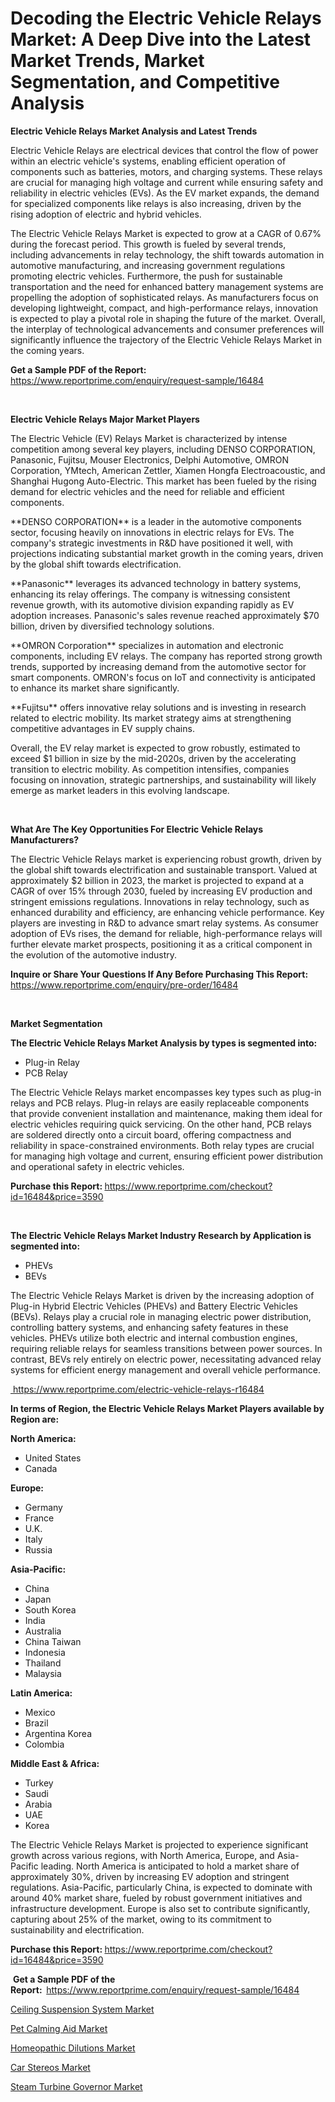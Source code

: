 <p><h1>Decoding the Electric Vehicle Relays Market: A Deep Dive into the Latest Market Trends, Market Segmentation, and Competitive Analysis</h1></p><p><strong>Electric Vehicle Relays Market Analysis and Latest Trends</strong></p>
<p><p>Electric Vehicle Relays are electrical devices that control the flow of power within an electric vehicle's systems, enabling efficient operation of components such as batteries, motors, and charging systems. These relays are crucial for managing high voltage and current while ensuring safety and reliability in electric vehicles (EVs). As the EV market expands, the demand for specialized components like relays is also increasing, driven by the rising adoption of electric and hybrid vehicles.</p><p>The Electric Vehicle Relays Market is expected to grow at a CAGR of 0.67% during the forecast period. This growth is fueled by several trends, including advancements in relay technology, the shift towards automation in automotive manufacturing, and increasing government regulations promoting electric vehicles. Furthermore, the push for sustainable transportation and the need for enhanced battery management systems are propelling the adoption of sophisticated relays. As manufacturers focus on developing lightweight, compact, and high-performance relays, innovation is expected to play a pivotal role in shaping the future of the market. Overall, the interplay of technological advancements and consumer preferences will significantly influence the trajectory of the Electric Vehicle Relays Market in the coming years.</p></p>
<p><strong>Get a Sample PDF of the Report:&nbsp;</strong> <a href="https://www.reportprime.com/enquiry/request-sample/16484?utm_campaign=1110&utm_medium=2&utm_source=Github&utm_content=ia&utm_term=24122024&utm_id=electric-vehicle-relays">https://www.reportprime.com/enquiry/request-sample/16484</a></p>
<p>&nbsp;</p>
<p><strong>Electric Vehicle Relays Major Market Players</strong></p>
<p><p>The Electric Vehicle (EV) Relays Market is characterized by intense competition among several key players, including DENSO CORPORATION, Panasonic, Fujitsu, Mouser Electronics, Delphi Automotive, OMRON Corporation, YMtech, American Zettler, Xiamen Hongfa Electroacoustic, and Shanghai Hugong Auto-Electric. This market has been fueled by the rising demand for electric vehicles and the need for reliable and efficient components.</p><p>**DENSO CORPORATION** is a leader in the automotive components sector, focusing heavily on innovations in electric relays for EVs. The company's strategic investments in R&D have positioned it well, with projections indicating substantial market growth in the coming years, driven by the global shift towards electrification.</p><p>**Panasonic** leverages its advanced technology in battery systems, enhancing its relay offerings. The company is witnessing consistent revenue growth, with its automotive division expanding rapidly as EV adoption increases. Panasonic's sales revenue reached approximately $70 billion, driven by diversified technology solutions.</p><p>**OMRON Corporation** specializes in automation and electronic components, including EV relays. The company has reported strong growth trends, supported by increasing demand from the automotive sector for smart components. OMRON's focus on IoT and connectivity is anticipated to enhance its market share significantly.</p><p>**Fujitsu** offers innovative relay solutions and is investing in research related to electric mobility. Its market strategy aims at strengthening competitive advantages in EV supply chains.</p><p>Overall, the EV relay market is expected to grow robustly, estimated to exceed $1 billion in size by the mid-2020s, driven by the accelerating transition to electric mobility. As competition intensifies, companies focusing on innovation, strategic partnerships, and sustainability will likely emerge as market leaders in this evolving landscape.</p></p>
<p>&nbsp;</p>
<p><strong>What Are The Key Opportunities For Electric Vehicle Relays Manufacturers?</strong></p>
<p><p>The Electric Vehicle Relays market is experiencing robust growth, driven by the global shift towards electrification and sustainable transport. Valued at approximately $2 billion in 2023, the market is projected to expand at a CAGR of over 15% through 2030, fueled by increasing EV production and stringent emissions regulations. Innovations in relay technology, such as enhanced durability and efficiency, are enhancing vehicle performance. Key players are investing in R&D to advance smart relay systems. As consumer adoption of EVs rises, the demand for reliable, high-performance relays will further elevate market prospects, positioning it as a critical component in the evolution of the automotive industry.</p></p>
<p><strong>Inquire or Share Your Questions If Any Before Purchasing This Report:</strong> <a href="https://www.reportprime.com/enquiry/pre-order/16484?utm_campaign=1110&utm_medium=2&utm_source=Github&utm_content=ia&utm_term=24122024&utm_id=electric-vehicle-relays">https://www.reportprime.com/enquiry/pre-order/16484</a></p>
<p>&nbsp;</p>
<p><strong>Market Segmentation</strong></p>
<p><strong>The Electric Vehicle Relays Market Analysis by types is segmented into:</strong></p>
<p><ul><li>Plug-in Relay</li><li>PCB Relay</li></ul></p>
<p><p>The Electric Vehicle Relays market encompasses key types such as plug-in relays and PCB relays. Plug-in relays are easily replaceable components that provide convenient installation and maintenance, making them ideal for electric vehicles requiring quick servicing. On the other hand, PCB relays are soldered directly onto a circuit board, offering compactness and reliability in space-constrained environments. Both relay types are crucial for managing high voltage and current, ensuring efficient power distribution and operational safety in electric vehicles.</p></p>
<p><strong>Purchase this Report:&nbsp;</strong><a href="https://www.reportprime.com/checkout?id=16484&price=3590&utm_campaign=1110&utm_medium=2&utm_source=Github&utm_content=ia&utm_term=24122024&utm_id=electric-vehicle-relays">https://www.reportprime.com/checkout?id=16484&price=3590</a></p>
<p>&nbsp;</p>
<p><strong>The Electric Vehicle Relays Market Industry Research by Application is segmented into:</strong></p>
<p><ul><li>PHEVs</li><li>BEVs</li></ul></p>
<p><p>The Electric Vehicle Relays Market is driven by the increasing adoption of Plug-in Hybrid Electric Vehicles (PHEVs) and Battery Electric Vehicles (BEVs). Relays play a crucial role in managing electric power distribution, controlling battery systems, and enhancing safety features in these vehicles. PHEVs utilize both electric and internal combustion engines, requiring reliable relays for seamless transitions between power sources. In contrast, BEVs rely entirely on electric power, necessitating advanced relay systems for efficient energy management and overall vehicle performance.</p></p>
<p><a href="https://www.reportprime.com/electric-vehicle-relays-r16484?utm_campaign=1110&utm_medium=2&utm_source=Github&utm_content=ia&utm_term=24122024&utm_id=electric-vehicle-relays">&nbsp;https://www.reportprime.com/electric-vehicle-relays-r16484</a></p>
<p><strong>In terms of Region, the Electric Vehicle Relays Market Players available by Region are:</strong></p>
<p>
    <p> <strong> North America: </strong>
        <ul>
            <li>United States</li>
            <li>Canada</li>
        </ul>
        </p> 
    <p> <strong> Europe: </strong>
        <ul>
            <li>Germany</li>
            <li>France</li>
            <li>U.K.</li>
            <li>Italy</li>
            <li>Russia</li>
        </ul>
        </p> 
    <p> <strong> Asia-Pacific: </strong>
        <ul>
            <li>China</li>
            <li>Japan</li>
            <li>South Korea</li>
            <li>India</li>
            <li>Australia</li>
            <li>China Taiwan</li>
            <li>Indonesia</li>
            <li>Thailand</li>
            <li>Malaysia</li>
        </ul>
        </p> 
    <p> <strong> Latin America: </strong>
        <ul>
            <li>Mexico</li>
            <li>Brazil</li>
            <li>Argentina Korea</li>
            <li>Colombia</li>
        </ul>
        </p> 
    <p> <strong> Middle East & Africa: </strong>
        <ul>
            <li>Turkey</li>
            <li>Saudi</li>
            <li>Arabia</li>
            <li>UAE</li>
            <li>Korea</li>
        </ul>
    </p>
    </p>
<p><p>The Electric Vehicle Relays Market is projected to experience significant growth across various regions, with North America, Europe, and Asia-Pacific leading. North America is anticipated to hold a market share of approximately 30%, driven by increasing EV adoption and stringent regulations. Asia-Pacific, particularly China, is expected to dominate with around 40% market share, fueled by robust government initiatives and infrastructure development. Europe is also set to contribute significantly, capturing about 25% of the market, owing to its commitment to sustainability and electrification.</p></p>
<p><strong>Purchase this Report: </strong><a href="https://www.reportprime.com/checkout?id=16484&price=3590&utm_campaign=1110&utm_medium=2&utm_source=Github&utm_content=ia&utm_term=24122024&utm_id=electric-vehicle-relays">https://www.reportprime.com/checkout?id=16484&price=3590</a></p>
<p>&nbsp;<strong>Get a Sample PDF of the Report:&nbsp;&nbsp;</strong><a href="https://www.reportprime.com/enquiry/request-sample/16484?utm_campaign=1110&utm_medium=2&utm_source=Github&utm_content=ia&utm_term=24122024&utm_id=electric-vehicle-relays">https://www.reportprime.com/enquiry/request-sample/16484</a></p>
<p><strong></strong></p>
<p><p><a href="https://www.linkedin.com/pulse/decoding-ceiling-suspension-system-market-signals-growth-2bzte?utm_campaign=1110&utm_medium=2&utm_source=Github&utm_content=ia&utm_term=24122024&utm_id=electric-vehicle-relays">Ceiling Suspension System Market</a></p><p><a href="https://www.linkedin.com/pulse/pet-calming-aid-market-forecasted-types-applications-growing-ixkmf?utm_campaign=1110&utm_medium=2&utm_source=Github&utm_content=ia&utm_term=24122024&utm_id=electric-vehicle-relays">Pet Calming Aid Market</a></p><p><a href="https://www.linkedin.com/pulse/homeopathic-dilutions-industry-research-covering-multiple-wzwhf?utm_campaign=1110&utm_medium=2&utm_source=Github&utm_content=ia&utm_term=24122024&utm_id=electric-vehicle-relays">Homeopathic Dilutions Market</a></p><p><a href="https://github.com/organophelia8282/Market-Research-Report-List-1/blob/main/car-stereos-market.md?utm_campaign=1110&utm_medium=2&utm_source=Github&utm_content=ia&utm_term=24122024&utm_id=electric-vehicle-relays">Car Stereos Market</a></p><p><a href="https://github.com/jamastodola515/Market-Research-Report-List-1/blob/main/steam-turbine-governor-market.md?utm_campaign=1110&utm_medium=2&utm_source=Github&utm_content=ia&utm_term=24122024&utm_id=electric-vehicle-relays">Steam Turbine Governor Market</a></p></p>